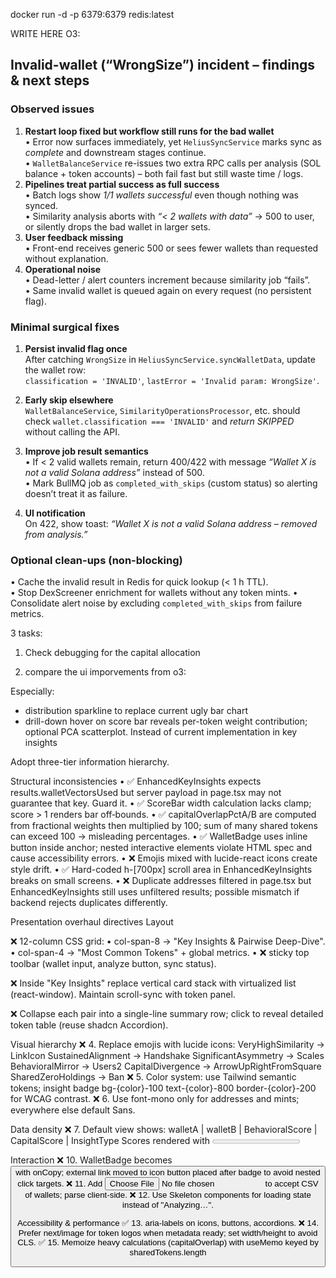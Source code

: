 docker run -d -p 6379:6379 redis:latest  




WRITE HERE O3: 

## Invalid-wallet (“WrongSize”) incident – findings & next steps

### Observed issues
1. **Restart loop fixed but workflow still runs for the bad wallet**  
   • Error now surfaces immediately, yet `HeliusSyncService` marks sync as *complete* and downstream stages continue.  
   • `WalletBalanceService` re-issues two extra RPC calls per analysis (SOL balance + token accounts) – both fail fast but still waste time / logs.
2. **Pipelines treat partial success as full success**  
   • Batch logs show *1/1 wallets successful* even though nothing was synced.  
   • Similarity analysis aborts with *“< 2 wallets with data”* → 500 to user, or silently drops the bad wallet in larger sets.
3. **User feedback missing**  
   • Front-end receives generic 500 or sees fewer wallets than requested without explanation.
4. **Operational noise**  
   • Dead-letter / alert counters increment because similarity job “fails”.  
   • Same invalid wallet is queued again on every request (no persistent flag).

### Minimal surgical fixes
1. **Persist invalid flag once**  
   After catching `WrongSize` in `HeliusSyncService.syncWalletData`, update the wallet row:  
   `classification = 'INVALID'`, `lastError = 'Invalid param: WrongSize'`.

2. **Early skip elsewhere**  
   `WalletBalanceService`, `SimilarityOperationsProcessor`, etc. should check `wallet.classification === 'INVALID'` and *return SKIPPED* without calling the API.

3. **Improve job result semantics**  
   • If < 2 valid wallets remain, return 400/422 with message *“Wallet X is not a valid Solana address”* instead of 500.  
   • Mark BullMQ job as `completed_with_skips` (custom status) so alerting doesn’t treat it as failure.

4. **UI notification**  
   On 422, show toast: *“Wallet X is not a valid Solana address – removed from analysis.”*

### Optional clean-ups (non-blocking)
• Cache the invalid result in Redis for quick lookup (< 1 h TTL).  
• Stop DexScreener enrichment for wallets without any token mints.
• Consolidate alert noise by excluding `completed_with_skips` from failure metrics.




3 tasks:








1. Check debugging for the capital allocation

2. compare the ui imporvements from o3:

Especially: 

- distribution sparkline to replace current ugly bar chart
- drill-down  hover on score bar reveals per-token weight contribution; optional PCA scatterplot. Instead of current implementation in key insights

Adopt three-tier information hierarchy.

Structural inconsistencies
• ✅ EnhancedKeyInsights expects results.walletVectorsUsed but server payload in page.tsx may not guarantee that key. Guard it.
• ✅ ScoreBar width calculation lacks clamp; score > 1 renders bar off‐bounds.
• ✅ capitalOverlapPctA/B are computed from fractional weights then multiplied by 100; sum of many shared tokens can exceed 100 → misleading percentages.
• ✅ WalletBadge uses inline button inside anchor; nested interactive elements violate HTML spec and cause accessibility errors.
• ❌ Emojis mixed with lucide-react icons create style drift.
• ✅ Hard-coded h-[700px] scroll area in EnhancedKeyInsights breaks on small screens.
• ❌ Duplicate addresses filtered in page.tsx but EnhancedKeyInsights still uses unfiltered results; possible mismatch if backend rejects duplicates differently.

Presentation overhaul directives
Layout

❌ 12-column CSS grid:
 • col-span-8 → "Key Insights & Pairwise Deep-Dive".
 • col-span-4 → "Most Common Tokens" + global metrics.
 • ❌ sticky top toolbar (wallet input, analyze button, sync status).

❌ Inside "Key Insights" replace vertical card stack with virtualized list (react-window). Maintain scroll-sync with token panel.

❌ Collapse each pair into a single-line summary row; click to reveal detailed token table (reuse shadcn Accordion).

Visual hierarchy
❌ 4. Replace emojis with lucide icons:
 VeryHighSimilarity → LinkIcon
 SustainedAlignment → Handshake
 SignificantAsymmetry → Scales
 BehavioralMirror → Users2
 CapitalDivergence → ArrowUpRightFromSquare
 SharedZeroHoldings → Ban
❌ 5. Color system: use Tailwind semantic tokens; insight badge bg-{color}-100 text-{color}-800 border-{color}-200 for WCAG contrast.
❌ 6. Use font-mono only for addresses and mints; everywhere else default Sans.

Data density
❌ 7. Default view shows:
 walletA | walletB | BehavioralScore | CapitalScore | InsightType
 Scores rendered with <Progress value={score*100} max={100}/> inside 96-px bar.
❌ 8. Detailed view tables paginated (PageSize=10) with column freeze on token mint.
❌ 9. Global summary card above lists:
 Total wallets analysed, pairs > 0.5 behavioral, pairs > 0.5 capital, top token frequency histogram.

Interaction
❌ 10. WalletBadge becomes <Button variant="ghost" size="sm"> with onCopy; external link moved to icon button placed after badge to avoid nested click targets.
❌ 11. Add <Input type="file"> to accept CSV of wallets; parse client-side.
❌ 12. Use Skeleton components for loading state instead of "Analyzing…".

Accessibility & performance
✅ 13. aria-labels on icons, buttons, accordions.
❌ 14. Prefer next/image for token logos when metadata ready; set width/height to avoid CLS.
✅ 15. Memoize heavy calculations (capitalOverlap) with useMemo keyed by sharedTokens.length


